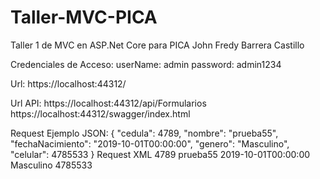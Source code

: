 # Taller-MVC-PICA
Taller 1 de MVC en ASP.Net Core para PICA
John Fredy Barrera Castillo


Credenciales de Acceso:
userName: admin
password: admin1234

Url: https://localhost:44312/

Url API: https://localhost:44312/api/Formularios
         https://localhost:44312/swagger/index.html


Request Ejemplo JSON:
{
  "cedula": 4789,
  "nombre": "prueba55",
  "fechaNacimiento": "2019-10-01T00:00:00",
  "genero": "Masculino",
  "celular": 4785533
}
Request XML
<Formulario
  xmlns:xsi="http://www.w3.org/2001/XMLSchema-instance"
  xmlns:xsd="http://www.w3.org/2001/XMLSchema">
  <Cedula>4789</Cedula>
  <Nombre>prueba55</Nombre>
  <FechaNacimiento>2019-10-01T00:00:00</FechaNacimiento>
  <Genero>Masculino</Genero>
  <Celular>4785533</Celular>
</Formulario>
